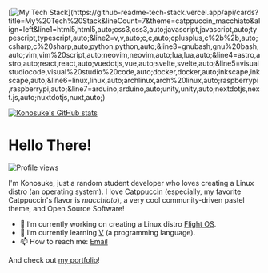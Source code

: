 <!--
**sakkke/sakkke** is a ✨ _special_ ✨ repository because its `README.md` (this file) appears on your GitHub profile.

Here are some ideas to get you started:

- 🔭 I’m currently working on ...
- 🌱 I’m currently learning ...
- 👯 I’m looking to collaborate on ...
- 🤔 I’m looking for help with ...
- 💬 Ask me about ...
- 📫 How to reach me: ...
- 😄 Pronouns: ...
- ⚡ Fun fact: ...
-->

<!--
![](./profile-3d-contrib/profile-custom-catppuccin-macchiato.svg)
-->

[![My Tech Stack](https://github-readme-tech-stack.vercel.app/api/cards?title=My%20Tech%20Stack&lineCount=7&theme=catppuccin_macchiato&align=left&line1=html5,html5,auto;css3,css3,auto;javascript,javascript,auto;typescript,typescript,auto;&line2=v,v,auto;c,c,auto;cplusplus,c%2b%2b,auto;csharp,c%20sharp,auto;python,python,auto;&line3=gnubash,gnu%20bash,auto;vim,vim%20script,auto;neovim,neovim,auto;lua,lua,auto;&line4=astro,astro,auto;react,react,auto;vuedotjs,vue,auto;svelte,svelte,auto;&line5=visualstudiocode,visual%20studio%20code,auto;docker,docker,auto;inkscape,inkscape,auto;&line6=linux,linux,auto;archlinux,arch%20linux,auto;raspberrypi,raspberrypi,auto;&line7=arduino,arduino,auto;unity,unity,auto;nextdotjs,next.js,auto;nuxtdotjs,nuxt,auto;)](https://github-readme-tech-stack.vercel.app/api/cards?title=My%20Tech%20Stack&lineCount=7&theme=catppuccin_macchiato&align=left&line1=html5,html5,auto;css3,css3,auto;javascript,javascript,auto;typescript,typescript,auto;&line2=v,v,auto;c,c,auto;cplusplus,c%2b%2b,auto;csharp,c%20sharp,auto;python,python,auto;&line3=gnubash,gnu%20bash,auto;vim,vim%20script,auto;neovim,neovim,auto;lua,lua,auto;&line4=astro,astro,auto;react,react,auto;vuedotjs,vue,auto;svelte,svelte,auto;&line5=visualstudiocode,visual%20studio%20code,auto;docker,docker,auto;inkscape,inkscape,auto;&line6=linux,linux,auto;archlinux,arch%20linux,auto;raspberrypi,raspberrypi,auto;&line7=arduino,arduino,auto;unity,unity,auto;nextdotjs,next.js,auto;nuxtdotjs,nuxt,auto;)

[![Konosuke's GitHub stats](https://github-readme-stats.vercel.app/api?username=sakkke&show_icons=true&bg_color=24273a&text_color=cad3f5&icon_color=c6a0f6&title_color=8bd5ca)](https://github.com/anuraghazra/github-readme-stats)

# Hello There!
![Profile views](https://gpvc.arturio.dev/sakkke)

I'm Konosuke, just a random student developer who loves creating a Linux distro (an operating system).
I love [Catppuccin](https://github.com/catppuccin/catppuccin) (especially, my favorite Catppuccin's flavor is *macchiato*), a very cool community-driven pastel theme, and Open Source Software!

- 🔭 I’m currently working on creating a Linux distro [Flight OS](https://github.com/sakkke/flightos).
- 🌱 I’m currently learning [V](https://github.com/vlang/v) (a programming language).
- 📫 How to reach me: [Email](mailto:w32w64@gmail.com)

And check out [my portfolio](https://classic-modern.netlify.app/)!
